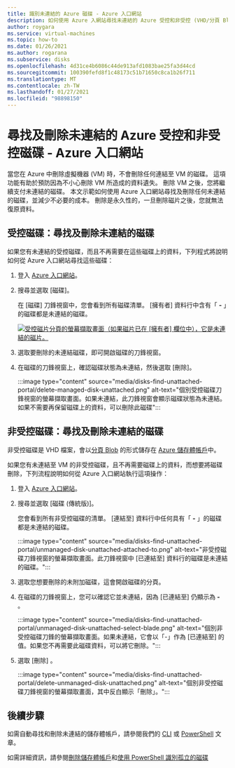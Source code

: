 ```yaml
---
title: 識別未連結的 Azure 磁碟 - Azure 入口網站
description: 如何使用 Azure 入網站尋找未連結的 Azure 受控和非受控 (VHD/分頁 Blob) 磁碟。
author: roygara
ms.service: virtual-machines
ms.topic: how-to
ms.date: 01/26/2021
ms.author: rogarana
ms.subservice: disks
ms.openlocfilehash: 4d31ce4b6086c44de913afd1083bae25fa3d44cd
ms.sourcegitcommit: 100390fefd8f1c48173c51b71650c8ca1b26f711
ms.translationtype: MT
ms.contentlocale: zh-TW
ms.lasthandoff: 01/27/2021
ms.locfileid: "98898150"
---
```

# <a name="find-and-delete-unattached-azure-managed-and-unmanaged-disks---azure-portal"></a>尋找及刪除未連結的 Azure 受控和非受控磁碟 - Azure 入口網站

當您在 Azure 中刪除虛擬機器 (VM) 時，不會刪除任何連結至 VM 的磁碟。 這項功能有助於預防因為不小心刪除 VM 所造成的資料遺失。 刪除 VM 之後，您將繼續支付未連結的磁碟。 本文示範如何使用 Azure 入口網站尋找及刪除任何未連結的磁碟，並減少不必要的成本。 刪除是永久性的，一旦刪除磁片之後，您就無法復原資料。

## <a name="managed-disks-find-and-delete-unattached-disks"></a>受控磁碟：尋找及刪除未連結的磁碟

如果您有未連結的受控磁碟，而且不再需要在這些磁碟上的資料，下列程式將說明如何從 Azure 入口網站尋找這些磁碟：

1. 登入 [Azure 入口網站](https://portal.azure.com/)。
1. 搜尋並選取 [磁碟]。

    在 [磁碟] 刀鋒視窗中，您會看到所有磁碟清單。 [擁有者] 資料行中含有「 **-** 」的磁碟都是未連結的磁碟。

    [![受控磁片分頁的螢幕擷取畫面（如果磁片已在 [擁有者] 欄位中），它是未連結的磁片。](media/disks-find-unattached-portal/managed-disk-unattached-owner.png)](media/disks-find-unattached-portal/managed-disk-owner-unattached.png#lightbox)

1. 選取要刪除的未連結磁碟，即可開啟磁碟的刀鋒視窗。
1. 在磁碟的刀鋒視窗上，確認磁碟狀態為未連結，然後選取 [刪除]。

    :::image type="content" source="media/disks-find-unattached-portal/delete-managed-disk-unattached.png" alt-text="個別受控磁碟刀鋒視窗的螢幕擷取畫面。如果未連結，此刀鋒視窗會顯示磁碟狀態為未連結。如果不需要再保留磁碟上的資料，可以刪除此磁碟":::

## <a name="unmanaged-disks-find-and-delete-unattached-disks"></a>非受控磁碟：尋找及刪除未連結的磁碟

非受控磁碟是 VHD 檔案，會以[分頁 Blob](/rest/api/storageservices/understanding-block-blobs--append-blobs--and-page-blobs#about-page-blobs) 的形式儲存在 [Azure 儲存體帳戶](../storage/common/storage-account-overview.md)中。

如果您有未連結至 VM 的非受控磁碟，且不再需要磁碟上的資料，而想要將磁碟刪除，下列流程說明如何從 Azure 入口網站執行這項操作：

1. 登入 [Azure 入口網站](https://portal.azure.com/)。
1. 搜尋並選取 [磁碟 (傳統版)]。

    您會看到所有非受控磁碟的清單。 [連結至] 資料行中任何具有「 **-** 」的磁碟都是未連結的磁碟。

    :::image type="content" source="media/disks-find-unattached-portal/unmanaged-disk-unattached-attached-to.png" alt-text="非受控磁碟刀鋒視窗的螢幕擷取畫面。此刀鋒視窗中 [已連結至] 資料行的磁碟是未連結的磁碟。":::

1. 選取您想要刪除的未附加磁碟，這會開啟磁碟的分頁。

1. 在磁碟的刀鋒視窗上，您可以確認它並未連結，因為 [已連結至] 仍顯示為 **-** 。

    :::image type="content" source="media/disks-find-unattached-portal/unmanaged-disk-unattached-select-blade.png" alt-text="個別非受控磁碟刀鋒的螢幕擷取畫面。如果未連結，它會以「-」作為 [已連結至] 的值。如果您不再需要此磁碟資料，可以將它刪除。":::

1. 選取 [刪除] 。

    :::image type="content" source="media/disks-find-unattached-portal/delete-unmanaged-disk-unattached.png" alt-text="個別非受控磁碟刀鋒視窗的螢幕擷取畫面，其中反白顯示「刪除」。":::

## <a name="next-steps"></a>後續步驟

如需自動尋找和刪除未連結的儲存體帳戶，請參閱我們的 [CLI](linux/find-unattached-disks.md) 或 [PowerShell](windows/find-unattached-disks.md) 文章。

如需詳細資訊，請參閱[刪除儲存體帳戶](../storage/common/storage-account-create.md#delete-a-storage-account)和[使用 PowerShell 識別孤立的磁碟](/archive/blogs/ukplatforms/azure-cost-optimisation-series-identify-orphaned-disks-using-powershell)
